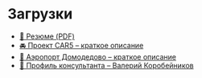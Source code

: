 # Загрузки

- [📄 Резюме (PDF)](/downloads/EA_2025_Resume_v._2.2.pdf)
- [🚘 Проект CAR5 – краткое описание](/downloads/car5-onepager.pdf)
- [🛫 Аэропорт Домодедово – краткое описание](/downloads/domodedovo-onepager.pdf)
- [🧠 Профиль консультанта – Валерий Коробейников](/downloads/valerii-korobeinikov-profile.pdf)
